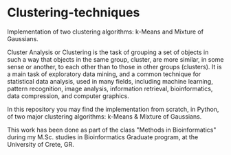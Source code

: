 # Clustering-techniques
Implementation of two clustering algorithms: k-Means and Mixture of Gaussians.

Cluster Analysis or Clustering is the task of grouping a set of objects in such a way that objects in
the same group, cluster, are more similar, in some sense or another, to each other than to those in other
groups (clusters). It is a main task of exploratory data mining, and a common technique for statistical
data analysis, used in many fields, including machine learning, pattern recognition, image analysis, 
information retrieval, bioinformatics, data compression, and computer graphics.

In this repository you may find the implementation from scratch, in Python, of two major clustering algorithms:
k-Means & Mixture of Gaussians.

This work has been done as part of the class "Methods in Bioinformatics" during my M.Sc. studies in Bioinformatics
Graduate program, at the University of Crete, GR.

